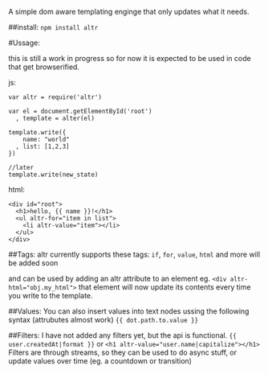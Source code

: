 A simple dom aware templating enginge that only updates what it needs.

##install:
`npm install altr`

#Ussage:

this is still a work in progress so for now it is expected to be used in code that get browserified.

js: 
```
var altr = require('altr')

var el = document.getElementById('root')
  , template = alter(el)
  
template.write({
    name: "world"
  , list: [1,2,3]
})

//later
template.write(new_state)

```

html:
```
<div id="root">
  <h1>hello, {{ name }}!</h1>
  <ul altr-for="item in list">
    <li altr-value="item"></li>
  </ul>
</div>
```

##Tags:
altr currently supports these tags: `if`, `for`, `value`, `html` and more will be added soon

and can be used by adding an altr attribute to an element eg. `<div altr-html="obj.my_html">`
that element will now update its contents every time you write to the template.

##Values:
You can also insert values into text nodes ussing the following syntax (attrubutes almost work)
`{{ dot.path.to.value }}`

##Filters:
I have not added any filters yet, but the api is functional. `{{ user.createdAt|format }}` or `<h1 altr-value="user.name|capitalize"></h1>`
Filters are through streams, so they can be used to do async stuff, or update values over time (eg. a countdown or transition)

